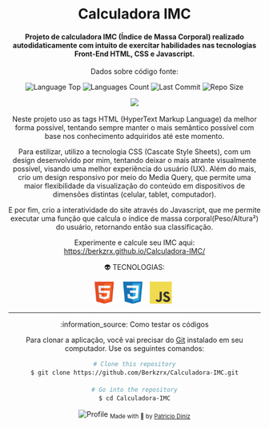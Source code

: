 <div align="center">
  
# Calculadora IMC
  
<h4>Projeto de calculadora IMC (Índice de Massa Corporal) realizado autodidaticamente com intuito de exercitar habilidades nas tecnologias Front-End HTML, CSS e Javascript.</h4>
<p>
<!-- Image Shields -->
  <p>Dados sobre código fonte:</p>
<img  alt="Language Top"  src="https://img.shields.io/github/languages/top/Berkzrx/Relogio-Digital">
<img  alt="Languages Count"  src="https://img.shields.io/github/languages/count/Berkzrx/Relogio-Digital">
<img  alt="Last Commit"  src="https://img.shields.io/github/last-commit/Berkzrx/Relogio-Digital">
<img  alt="Repo Size"  src="https://img.shields.io/github/repo-size/Berkzrx/Relogio-Digital">
<a  href="https://github.com/Berkzrx/climate-app/blob/master/LICENSE">
</a>
</p>

<p align="center">
<img src="https://cdn.discordapp.com/attachments/732645583227191489/983241340349464627/imc.png" width=900>
    
<p>Neste projeto uso as tags HTML (HyperText Markup Language) da melhor forma possível, tentando sempre manter o mais semântico possível com base nos conhecimento adquiridos até este momento.</p>

<p>Para estilizar, utilizo a tecnologia CSS (Cascate Style Sheets), com um design desenvolvido por mim, tentando deixar o mais atrante visualmente possível, visando uma melhor experiência do usuário (UX). Além do mais, crio um design responsivo por meio do Media Query, que permite uma maior flexibilidade da visualização do conteúdo em dispositivos de dimensões distintas (celular, tablet, computador).</p>

<p>E por fim, crio a interatividade do site através do Javascript, que me permite executar uma função que calcula o índice de massa corporal(Peso/Altura²) do usuário, retornando então sua classificação.</p>
</div>

<p align="center">Experimente e calcule seu IMC aqui:<br> <a href="https://berkzrx.github.io/Calculadora-IMC/">https://berkzrx.github.io/Calculadora-IMC/</a></p>
<div align="center">

<div align="center">
👽 TECNOLOGIAS:

<img src="https://raw.githubusercontent.com/devicons/devicon/master/icons/html5/html5-original.svg" alt="imagem" width="45"> &nbsp;
<img src="https://raw.githubusercontent.com/devicons/devicon/master/icons/css3/css3-original.svg" alt="imagem" width="45"> &nbsp;
<img src="https://raw.githubusercontent.com/devicons/devicon/master/icons/javascript/javascript-original.svg" alt="imagem" width="45"> &nbsp;
  
---
</div>

<div align="center">
:information_source: Como testar os códigos
  
Para clonar a aplicação, você vai precisar do [Git](https://git-scm.com) instalado em seu computador.
Use os seguintes comandos:

```bash
# Clone this repository
$ git clone https://github.com/Berkzrx/Calculadora-IMC.git

# Go into the repository
$ cd Calculadora-IMC

```

<div>

<div align="center">
  <img align="center" src="https://cdn.discordapp.com/attachments/732645583227191489/982912009152651294/CV.png" width=35 alt="Profile"/>
  <sub>Made with 🤍 by <a href="https://github.com/Berkzrx">Patricio Diniz</a></sub>
</div>

